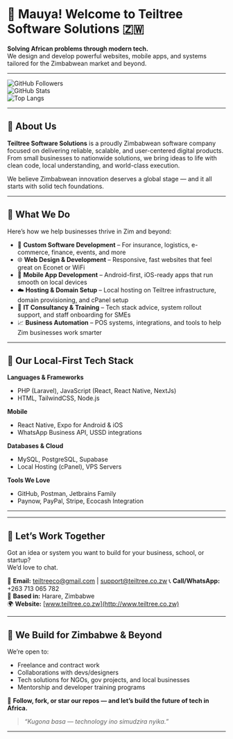 # 👋 Mauya! Welcome to Teiltree Software Solutions 🇿🇼

**Solving African problems through modern tech.**  
We design and develop powerful websites, mobile apps, and systems tailored for the Zimbabwean market and beyond.

---

![GitHub Followers](https://img.shields.io/github/followers/teiltree?style=social)  
![GitHub Stats](https://github-readme-stats.vercel.app/api?username=teiltree&show_icons=true&theme=tokyonight&hide_title=true)  
![Top Langs](https://github-readme-stats.vercel.app/api/top-langs/?username=teiltree&layout=compact&theme=tokyonight)

---

## 🧠 About Us

**Teiltree Software Solutions** is a proudly Zimbabwean software company focused on delivering reliable, scalable, and user-centered digital products. From small businesses to nationwide solutions, we bring ideas to life with clean code, local understanding, and world-class execution.

We believe Zimbabwean innovation deserves a global stage — and it all starts with solid tech foundations.

---

## 💼 What We Do

Here’s how we help businesses thrive in Zim and beyond:

- 🔹 **Custom Software Development** – For insurance, logistics, e-commerce, finance, events, and more  
- 🌐 **Web Design & Development** – Responsive, fast websites that feel great on Econet or WiFi  
- 📱 **Mobile App Development** – Android-first, iOS-ready apps that run smooth on local devices  
- ☁️ **Hosting & Domain Setup** – Local hosting on Teiltree infrastructure, domain provisioning, and cPanel setup  
- 🧾 **IT Consultancy & Training** – Tech stack advice, system rollout support, and staff onboarding for SMEs  
- 📈 **Business Automation** – POS systems, integrations, and tools to help Zim businesses work smarter

---

## 🧰 Our Local-First Tech Stack

**Languages & Frameworks**  
- PHP (Laravel), JavaScript (React, React Native, NextJs)  
- HTML, TailwindCSS, Node.js

**Mobile**  
- React Native, Expo for Android & iOS  
- WhatsApp Business API, USSD integrations

**Databases & Cloud**  
- MySQL, PostgreSQL, Supabase  
- Local Hosting (cPanel), VPS Servers

**Tools We Love**  
- GitHub, Postman, Jetbrains Family  
- Paynow, PayPal, Stripe, Ecocash Integration

---

---

## 🤝 Let’s Work Together

Got an idea or system you want to build for your business, school, or startup?  
We’d love to chat.

📧 **Email:** [teiltreeco@gmail.com](mailto:teiltreeco@gmail.com) | [support@teiltree.co.zw](support@teiltree.co.zw)
📞 **Call/WhatsApp:** +263 713 065 782  
📍 **Based in:** Harare, Zimbabwe  
🌍 **Website:** [www.teiltree.co.zw](http://www.teiltree.co.zw)

---

## 🚀 We Build for Zimbabwe & Beyond

We’re open to:

- Freelance and contract work  
- Collaborations with devs/designers  
- Tech solutions for NGOs, gov projects, and local businesses  
- Mentorship and developer training programs

🔗 **Follow, fork, or star our repos — and let’s build the future of tech in Africa.**  
> _“Kugona basa — technology ino simudzira nyika.”_

---

<!---
teiltree/teiltree is a ✨ special ✨ repository because its `README.md` (this file) appears on your GitHub profile.
--->

